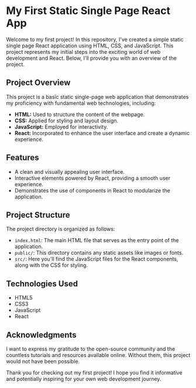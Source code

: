 # My First Static Single Page React App

Welcome to my first project! In this repository, I've created a simple static single page React application using HTML, CSS, and JavaScript. This project represents my initial steps into the exciting world of web development and React. Below, I'll provide you with an overview of the project.

## Project Overview

This project is a basic static single-page web application that demonstrates my proficiency with fundamental web technologies, including:

- **HTML:** Used to structure the content of the webpage.
- **CSS:** Applied for styling and layout design.
- **JavaScript:** Employed for interactivity.
- **React:** Incorporated to enhance the user interface and create a dynamic experience.

## Features

- A clean and visually appealing user interface.
- Interactive elements powered by React, providing a smooth user experience.
- Demonstrates the use of components in React to modularize the application.

## Project Structure

The project directory is organized as follows:

- `index.html`: The main HTML file that serves as the entry point of the application.
- `public/`: This directory contains any static assets like images or fonts.
- `src/`: Here you'll find the JavaScript files for the React components, along with the CSS for styling.

## Technologies Used

- HTML5
- CSS3
- JavaScript
- React

## Acknowledgments

I want to express my gratitude to the open-source community and the countless tutorials and resources available online. Without them, this project would not have been possible.

Thank you for checking out my first project! I hope you find it informative and potentially inspiring for your own web development journey.
